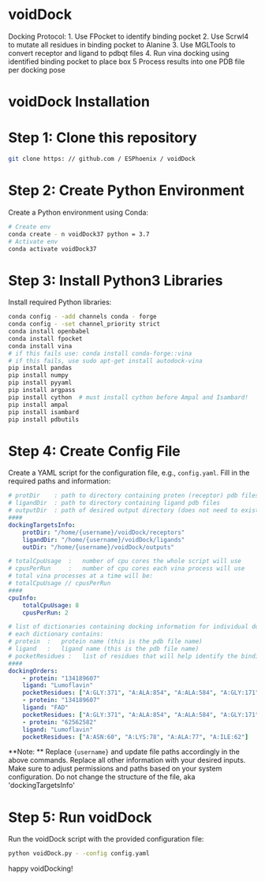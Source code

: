 # voidDock
Docking Protocol:
    1. Use FPocket to identify binding pocket
    2. Use Scrwl4 to mutate all residues in binding pocket to Alanine
    3. Use MGLTools to convert receptor and ligand to pdbqt files
    4. Run vina docking using identified binding pocket to place box
    5  Process results into one PDB file per docking pose

# voidDock Installation
# Step 1: Clone this repository
```bash
git clone https: // github.com / ESPhoenix / voidDock
```

# Step 2: Create Python Environment

Create a Python environment using Conda:
```bash
# Create env
conda create - n voidDock37 python = 3.7
# Activate env
conda activate voidDock37
```

# Step 3: Install Python3 Libraries

Install required Python libraries:

```bash
conda config - -add channels conda - forge
conda config - -set channel_priority strict
conda install openbabel
conda install fpocket
conda install vina
# if this fails use: conda install conda-forge::vina
# if this fails, use sudo apt-get install autodock-vina
pip install pandas
pip install numpy
pip install pyyaml
pip install argpass
pip install cython  # must install cython before Ampal and Isambard!
pip install ampal
pip install isambard
pip install pdbutils
```

# Step 4: Create Config File

Create a YAML script for the configuration file, e.g., `config.yaml`. Fill in the required paths and information:
```yaml
# protDir    : path to directory containing proten (receptor) pdb files
# ligandDir  : path to directory containing ligand pdb files
# outputDir  : path of desired output directory (does not need to exist yet)
####
dockingTargetsInfo:
    protDir: "/home/{username}/voidDock/receptors"
    ligandDir: "/home/{username}/voidDock/ligands"
    outDir: "/home/{username}/voidDock/outputs"

# totalCpuUsage  :   number of cpu cores the whole script will use
# cpusPerRun     :   number of cpu cores each vina process will use
# total vina processes at a time will be:
# totalCpuUsage // cpusPerRun
####
cpuInfo:
    totalCpuUsage: 8
    cpusPerRun: 2

# list of dictionaries containing docking information for individual docking runs
# each dictionary contains:
# protein  :   protein name (this is the pdb file name)
# ligand   :   ligand name (this is the pdb file name)
# pocketResidues :   list of residues that will help identify the binding pocket in the format "CHAIN_ID:RES_NAME:RES_ID"
####
dockingOrders:
    - protein: "134189607"
    ligand: "Lumoflavin"
    pocketResidues: ["A:GLY:371", "A:ALA:854", "A:ALA:584", "A:GLY:171"]
    - protein: "134189607"
    ligand: "FAD"
    pocketResidues: ["A:GLY:371", "A:ALA:854", "A:ALA:584", "A:GLY:171"]
    - protein: "62562582"
    ligand: "Lumoflavin"
    pocketResidues: ["A:ASN:60", "A:LYS:78", "A:ALA:77", "A:ILE:62"]
```

**Note: ** Replace `{username}` and update file paths accordingly in the above commands.
Replace all other information with your desired inputs.
Make sure to adjust permissions and paths based on your system configuration. Do not change the structure of the file, aka 'dockingTargetsInfo'

# Step 5: Run voidDock
Run the voidDock script with the provided configuration file:

```bash
python voidDock.py - -config config.yaml
```

happy voidDocking!
